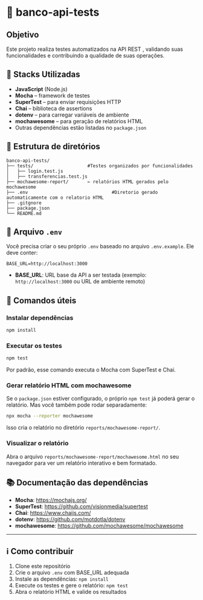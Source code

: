 # 🏦 banco-api-tests

## Objetivo  
Este projeto realiza  testes automatizados na API REST , validando suas funcionalidades e contribuindo a qualidade de suas operações.

## 🧰 Stacks Utilizadas  
- **JavaScript** (Node.js)  
- **Mocha** – framework de testes  
- **SuperTest** – para enviar requisições HTTP  
- **Chai** – biblioteca de assertions  
- **dotenv** – para carregar variáveis de ambiente  
- **mochawesome** – para geração de relatórios HTML  
- Outras dependências estão listadas no `package.json`

## 📁 Estrutura de diretórios  
```
banco-api-tests/
├── tests/                    #Testes organizados por funcionalidades
│   ├── login.test.js
│   ├── transferencias.test.js
├── mochawesome-report/       ← relatórios HTML gerados pelo mochawesome
├── .env                               #Diretorio gerado automaticamente com o relatorio HTML  
├── .gitgnore
├── package.json
└── README.md
```

## 🔧 Arquivo `.env`  
Você precisa criar o seu próprio `.env` baseado no arquivo `.env.example`. Ele deve conter:

```
BASE_URL=http://localhost:3000
```

- **BASE_URL**: URL base da API a ser testada (exemplo: `http://localhost:3000` ou URL de ambiente remoto)

## 🚀 Comandos úteis  

### Instalar dependências  
```bash
npm install
```

### Executar os testes  
```bash
npm test
```

Por padrão, esse comando executa o Mocha com SuperTest e Chai.

### Gerar relatório HTML com mochawesome  
Se o `package.json` estiver configurado, o próprio `npm test` já poderá gerar o relatório. Mas você também pode rodar separadamente:

```bash
npx mocha --reporter mochawesome
```

Isso cria o relatório no diretório `reports/mochawesome-report/`.

### Visualizar o relatório  
Abra o arquivo `reports/mochawesome-report/mochawesome.html` no seu navegador para ver um relatório interativo e bem formatado.

## 📚 Documentação das dependências  

- **Mocha**: https://mochajs.org/  
- **SuperTest**: https://github.com/visionmedia/supertest  
- **Chai**: https://www.chaijs.com/  
- **dotenv**: https://github.com/motdotla/dotenv  
- **mochawesome**: https://github.com/mochawesome/mochawesome  

---

## ℹ️ Como contribuir  
1. Clone este repositório  
2. Crie o arquivo `.env` com BASE_URL adequada  
3. Instale as dependências: `npm install`  
4. Execute os testes e gere o relatório: `npm test`  
5. Abra o relatório HTML e valide os resultados
